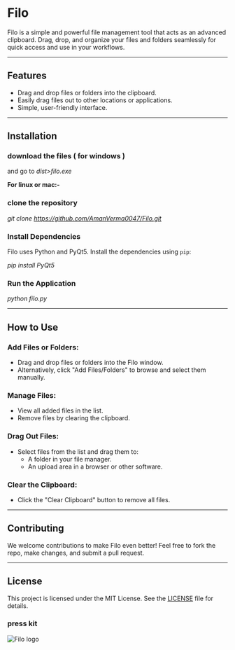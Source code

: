 # Filo

Filo is a simple and powerful file management tool that acts as an advanced clipboard. Drag, drop, and organize your files and folders seamlessly for quick access and use in your workflows.

---

## Features

- Drag and drop files or folders into the clipboard.  
- Easily drag files out to other locations or applications.  
- Simple, user-friendly interface.  

---

## Installation

### download the files ( for windows )

and go to _dist>filo.exe_

**For linux or mac:-**
### clone the repository 
_git clone https://github.com/AmanVerma0047/Filo.git_

### Install Dependencies

Filo uses Python and PyQt5. Install the dependencies using `pip`:

_pip install PyQt5_


### Run the Application

_python filo.py_


---

## How to Use

### Add Files or Folders:
- Drag and drop files or folders into the Filo window.  
- Alternatively, click "Add Files/Folders" to browse and select them manually.  

### Manage Files:
- View all added files in the list.  
- Remove files by clearing the clipboard.  

### Drag Out Files:
- Select files from the list and drag them to:  
  - A folder in your file manager.  
  - An upload area in a browser or other software.  

### Clear the Clipboard:
- Click the "Clear Clipboard" button to remove all files.  

---

## Contributing

We welcome contributions to make Filo even better! Feel free to fork the repo, make changes, and submit a pull request.

---

## License

This project is licensed under the MIT License. See the [LICENSE](LICENSE) file for details.

### press kit 
![Filo logo](icon.ico)
